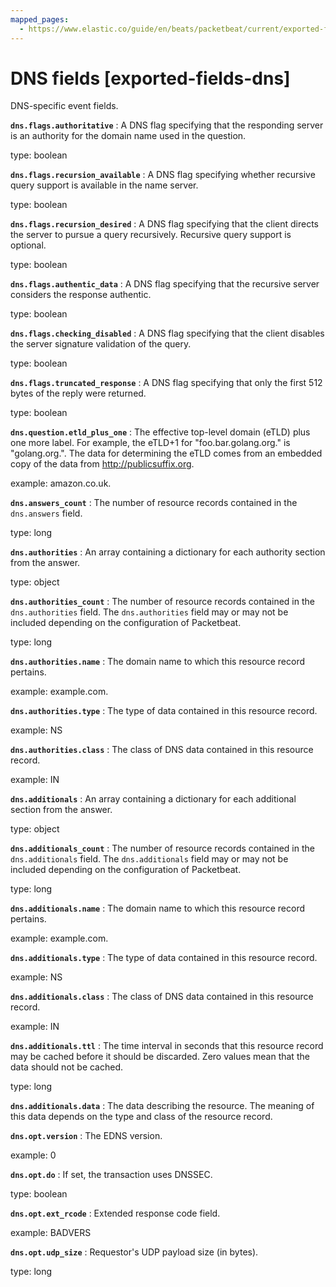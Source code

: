 ```yaml
---
mapped_pages:
  - https://www.elastic.co/guide/en/beats/packetbeat/current/exported-fields-dns.html
---
```


# DNS fields [exported-fields-dns]

DNS-specific event fields.



**`dns.flags.authoritative`**
:   A DNS flag specifying that the responding server is an authority for the domain name used in the question.

type: boolean


**`dns.flags.recursion_available`**
:   A DNS flag specifying whether recursive query support is available in the name server.

type: boolean


**`dns.flags.recursion_desired`**
:   A DNS flag specifying that the client directs the server to pursue a query recursively. Recursive query support is optional.

type: boolean


**`dns.flags.authentic_data`**
:   A DNS flag specifying that the recursive server considers the response authentic.

type: boolean


**`dns.flags.checking_disabled`**
:   A DNS flag specifying that the client disables the server signature validation of the query.

type: boolean


**`dns.flags.truncated_response`**
:   A DNS flag specifying that only the first 512 bytes of the reply were returned.

type: boolean


**`dns.question.etld_plus_one`**
:   The effective top-level domain (eTLD) plus one more label. For example, the eTLD+1 for "foo.bar.golang.org." is "golang.org.". The data for determining the eTLD comes from an embedded copy of the data from http://publicsuffix.org.

example: amazon.co.uk.


**`dns.answers_count`**
:   The number of resource records contained in the `dns.answers` field.

type: long


**`dns.authorities`**
:   An array containing a dictionary for each authority section from the answer.

type: object


**`dns.authorities_count`**
:   The number of resource records contained in the `dns.authorities` field. The `dns.authorities` field may or may not be included depending on the configuration of Packetbeat.

type: long


**`dns.authorities.name`**
:   The domain name to which this resource record pertains.

example: example.com.


**`dns.authorities.type`**
:   The type of data contained in this resource record.

example: NS


**`dns.authorities.class`**
:   The class of DNS data contained in this resource record.

example: IN


**`dns.additionals`**
:   An array containing a dictionary for each additional section from the answer.

type: object


**`dns.additionals_count`**
:   The number of resource records contained in the `dns.additionals` field. The `dns.additionals` field may or may not be included depending on the configuration of Packetbeat.

type: long


**`dns.additionals.name`**
:   The domain name to which this resource record pertains.

example: example.com.


**`dns.additionals.type`**
:   The type of data contained in this resource record.

example: NS


**`dns.additionals.class`**
:   The class of DNS data contained in this resource record.

example: IN


**`dns.additionals.ttl`**
:   The time interval in seconds that this resource record may be cached before it should be discarded. Zero values mean that the data should not be cached.

type: long


**`dns.additionals.data`**
:   The data describing the resource. The meaning of this data depends on the type and class of the resource record.


**`dns.opt.version`**
:   The EDNS version.

example: 0


**`dns.opt.do`**
:   If set, the transaction uses DNSSEC.

type: boolean


**`dns.opt.ext_rcode`**
:   Extended response code field.

example: BADVERS


**`dns.opt.udp_size`**
:   Requestor's UDP payload size (in bytes).

type: long


